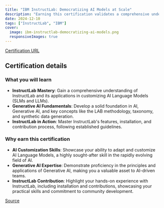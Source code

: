 ```yaml
---
title: "IBM InstructLab: Democratizing AI Models at Scale"
description: "Earning this certification validates a comprehensive understanding of InstructLab, including its applications, underlying AI concepts, and practical skills in installation, customization, and contribution"
date: 2024-12-10
tags: ["InstructLab", "IBM"]
cover:
  image: ibm-instructlab-democratizing-ai-models.png
  responsiveImages: true
---
```


[Certification URL](https://www.credly.com/badges/0587c676-6e58-4d99-b5c8-868d9a7c891f/public_url)

## Certification details

### What you will learn

- **InstructLab Mastery**: Gain a comprehensive understanding of InstructLab and its applications in customizing AI Language Models (SLMs and LLMs).
- **Generative AI Fundamentals**: Develop a solid foundation in AI, Generative AI, and key concepts like the LAB methodology, taxonomy, and synthetic data generation.
- **InstructLab in Action**: Master InstructLab's features, installation, and contribution process, following established guidelines.

### Why earn this certification

- **AI Customization Skills**: Showcase your ability to adapt and customize AI Language Models, a highly sought-after skill in the rapidly evolving field of AI.
- **Generative AI Expertise**: Demonstrate proficiency in the principles and applications of Generative AI, making you a valuable asset to AI-driven teams.
- **InstructLab Contribution**: Highlight your hands-on experience with InstructLab, including installation and contributions, showcasing your practical skills and commitment to community development.

[Source](https://www.credly.com/badges/0587c676-6e58-4d99-b5c8-868d9a7c891f/public_url)

